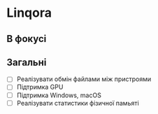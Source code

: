 
# Linqora



## В фокусі



## Загальні

- [ ] Реалізувати обмін файлами між пристроями
- [ ] Підтримка GPU
- [ ] Підтримка Windows, macOS
- [ ] Реалізувати статистики фізичної памьяті
